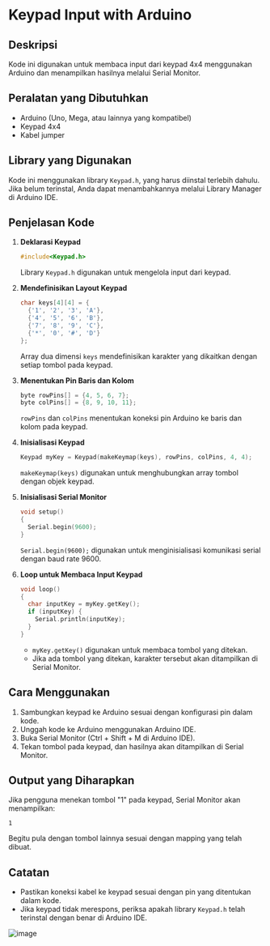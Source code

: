 # Keypad Input with Arduino

## Deskripsi
Kode ini digunakan untuk membaca input dari keypad 4x4 menggunakan Arduino dan menampilkan hasilnya melalui Serial Monitor.

## Peralatan yang Dibutuhkan
- Arduino (Uno, Mega, atau lainnya yang kompatibel)
- Keypad 4x4
- Kabel jumper

## Library yang Digunakan
Kode ini menggunakan library `Keypad.h`, yang harus diinstal terlebih dahulu. Jika belum terinstal, Anda dapat menambahkannya melalui Library Manager di Arduino IDE.

## Penjelasan Kode
1. **Deklarasi Keypad**
   ```cpp
   #include<Keypad.h>
   ```
   Library `Keypad.h` digunakan untuk mengelola input dari keypad.

2. **Mendefinisikan Layout Keypad**
   ```cpp
   char keys[4][4] = {
     {'1', '2', '3', 'A'},
     {'4', '5', '6', 'B'},
     {'7', '8', '9', 'C'},
     {'*', '0', '#', 'D'}
   };
   ```
   Array dua dimensi `keys` mendefinisikan karakter yang dikaitkan dengan setiap tombol pada keypad.

3. **Menentukan Pin Baris dan Kolom**
   ```cpp
   byte rowPins[] = {4, 5, 6, 7};
   byte colPins[] = {8, 9, 10, 11};
   ```
   `rowPins` dan `colPins` menentukan koneksi pin Arduino ke baris dan kolom pada keypad.

4. **Inisialisasi Keypad**
   ```cpp
   Keypad myKey = Keypad(makeKeymap(keys), rowPins, colPins, 4, 4);
   ```
   `makeKeymap(keys)` digunakan untuk menghubungkan array tombol dengan objek keypad.

5. **Inisialisasi Serial Monitor**
   ```cpp
   void setup()
   {
     Serial.begin(9600);
   }
   ```
   `Serial.begin(9600);` digunakan untuk menginisialisasi komunikasi serial dengan baud rate 9600.

6. **Loop untuk Membaca Input Keypad**
   ```cpp
   void loop()
   {
     char inputKey = myKey.getKey();
     if (inputKey) {
       Serial.println(inputKey);
     }
   }
   ```
   - `myKey.getKey()` digunakan untuk membaca tombol yang ditekan.
   - Jika ada tombol yang ditekan, karakter tersebut akan ditampilkan di Serial Monitor.

## Cara Menggunakan
1. Sambungkan keypad ke Arduino sesuai dengan konfigurasi pin dalam kode.
2. Unggah kode ke Arduino menggunakan Arduino IDE.
3. Buka Serial Monitor (Ctrl + Shift + M di Arduino IDE).
4. Tekan tombol pada keypad, dan hasilnya akan ditampilkan di Serial Monitor.

## Output yang Diharapkan
Jika pengguna menekan tombol "1" pada keypad, Serial Monitor akan menampilkan:
```
1
```
Begitu pula dengan tombol lainnya sesuai dengan mapping yang telah dibuat.

## Catatan
- Pastikan koneksi kabel ke keypad sesuai dengan pin yang ditentukan dalam kode.
- Jika keypad tidak merespons, periksa apakah library `Keypad.h` telah terinstal dengan benar di Arduino IDE.

![image](https://github.com/user-attachments/assets/7b99109a-c66c-4e53-8082-da70a569e59c)
